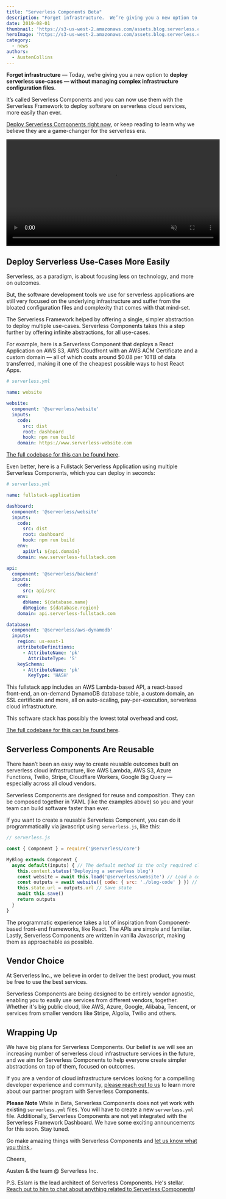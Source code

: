 ```yaml
---
title: "Serverless Components Beta"
description: "Forget infrastructure.  We’re giving you a new option to deploy serverless use-cases easily — without managing complex infrastructure configuration files."
date: 2019-08-01
thumbnail: 'https://s3-us-west-2.amazonaws.com/assets.blog.serverless.com/serverless-components-beta/serverless-components-thumbnail.gif'
heroImage: 'https://s3-us-west-2.amazonaws.com/assets.blog.serverless.com/serverless-components-beta/serverless_components_header.gif'
category:
  - news
authors: 
  - AustenCollins
---
```



**Forget infrastructure** — Today, we’re giving you a new option to **deploy serverless use-cases — without managing complex infrastructure configuration files**.  

It’s called Serverless Components and you can now use them with the Serverless Framework to deploy software on serverless cloud services, more easily than ever.  

[Deploy Serverless Components right now](https://www.github.com/serverless/components), or keep reading to learn why we believe they are a game-changer for the serverless era.

<video width="560" controls autoplay muted>
  <source src="https://s3-us-west-2.amazonaws.com/assets.blog.serverless.com/serverless-components-beta/serverless-framework-components-beta-overview.mp4" type="video/mp4">
  Your browser does not support HTML5 video.
</video>

## Deploy Serverless Use-Cases More Easily

Serverless, as a paradigm, is about focusing less on technology, and more on outcomes.

But, the software development tools we use for serverless applications are still very focused on the underlying infrastructure and suffer from the bloated configuration files and complexity that comes with that mind-set.

The Serverless Framework helped by offering a single, simpler abstraction to deploy multiple use-cases.  Serverless Components takes this a step further by offering infinite abstractions, for all use-cases.

For example, here is a Serverless Component that deploys a React Application on AWS S3, AWS Cloudfront with an AWS ACM Certificate and a custom domain — all of which costs around $0.08 per 10TB of data transferred, making it one of the cheapest possible ways to host React Apps.

```yaml
# serverless.yml

name: website

website:
  component: '@serverless/website'
  inputs:
    code:
      src: dist
      root: dashboard
      hook: npm run build
    domain: https://www.serverless-website.com
```

[The full codebase for this can be found here](https://github.com/serverless/components/tree/master/templates/4-website).

Even better, here is a Fullstack Serverless Application using multiple Serverless Components, which you can deploy in seconds:

```yaml
# serverless.yml

name: fullstack-application

dashboard:
  component: '@serverless/website'
  inputs:
    code:
      src: dist
      root: dashboard
      hook: npm run build
    env:
      apiUrl: ${api.domain}
    domain: www.serverless-fullstack.com

api:
  component: '@serverless/backend'
  inputs:
    code:
      src: api/src
    env:
      dbName: ${database.name}
      dbRegion: ${database.region}
    domain: api.serverless-fullstack.com

database:
  component: '@serverless/aws-dynamodb'
  inputs:
    region: us-east-1
    attributeDefinitions:
      - AttributeName: 'pk'
        AttributeType: 'S'
    keySchema:
      - AttributeName: 'pk'
        KeyType: 'HASH'
```

This fullstack app includes an AWS Lambda-based API, a react-based front-end, an on-demand DynamoDB database table, a custom domain, an SSL certificate and more, all on auto-scaling, pay-per-execution, serverless cloud infrastructure.  

This software stack has possibly the lowest total overhead and cost.

[The full codebase for this can be found here](https://github.com/serverless/components/tree/master/templates/8-fullstack-application).

## Serverless Components Are Reusable

There hasn’t been an easy way to create reusable outcomes built on serverless cloud infrastructure, like AWS Lambda, AWS S3, Azure Functions, Twilio, Stripe, Cloudflare Workers, Google Big Query — especially across all cloud vendors. 

Serverless Components are designed for reuse and composition.  They can be composed together in YAML (like the examples above) so you and your team can build software faster than ever.

If you want to create a reusable Serverless Component, you can do it programmatically via javascript using `serverless.js`, like this:

```javascript
// serverless.js

const { Component } = require('@serverless/core')

MyBlog extends Component {
  async default(inputs) { // The default method is the only required class.  It is to Serverless Components what 'render()' is to a React Component.
    this.context.status('Deploying a serverless blog')
    const website = await this.load('@serverless/website') // Load a component
    const outputs = await website({ code: { src: './blog-code' } }) // Deploy it
    this.state.url = outputs.url // Save state
    await this.save()
    return outputs
  }
}
```

The programmatic experience takes a lot of inspiration from Component-based front-end frameworks, like React.  The APIs are simple and familiar.  Lastly, Serverless Components are written in vanilla Javascript, making them as approachable as possible.

## Vendor Choice

At Serverless Inc., we believe in order to deliver the best product, you must be free to use the best services.

Serverless Components are being designed to be entirely vendor agnostic, enabling you to easily use services from different vendors, together.  Whether it's big public cloud, like AWS, Azure, Google, Alibaba, Tencent, or services from smaller vendors like Stripe, Algolia, Twilio and others.

## Wrapping Up

We have big plans for Serverless Components.  Our belief is we will see an increasing number of serverless cloud infrastructure services in the future, and we aim for Serverless Components to help everyone create simpler abstractions on top of them, focused on outcomes.

If you are a vendor of cloud infrastructure services lookng for a compelling developer experience and community, [please reach out to us](mailto:hello@serverless.com) to learn more about our partner program with Serverless Components.

**Please Note** While in Beta, Serverless Components does not yet work with existing `serverless.yml` files.  You will have to create a new `serverless.yml` file.  Additionally, Serverless Components are not yet integrated with the Serverless Framework Dashboard.  We have some exciting announcements for this soon.  Stay tuned.

Go make amazing things with Serverless Components and [let us know what you think ](https://github.com/serverless/components/issues).

Cheers,

Austen & the team @ Serverless Inc.

P.S. Eslam is the lead architect of Serverless Components.  He's stellar.  [Reach out to him to chat about anything related to Serverless Components](https://twitter.com/eahefnawy)!




